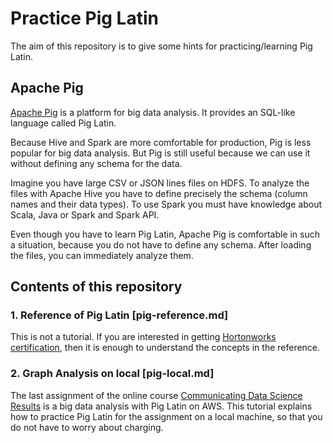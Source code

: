 # Practice Pig Latin

The aim of this repository is to give some hints for practicing/learning
Pig Latin. 

## Apache Pig

[Apache Pig](http://pig.apache.org/) is a platform for big data analysis.
It provides an SQL-like language called Pig Latin.

Because Hive and Spark are more comfortable for production, Pig is less
popular for big data analysis. But Pig is still useful because we can use
it without defining any schema for the data.

Imagine you have large CSV or JSON lines files on HDFS. To analyze the 
files with Apache Hive you have to define precisely the schema (column 
names and their data types). To use Spark you must have knowledge about
Scala, Java or Spark and Spark API.

Even though you have to learn Pig Latin, Apache Pig is comfortable in 
such a situation, because you do not have to define any schema. After 
loading the files, you can immediately analyze them.

## Contents of this repository

### 1. Reference of Pig Latin [pig-reference.md]
   
This is not a tutorial. If you are interested in getting 
[Hortonworks certification](https://hortonworks.com/services/training/certification/hdpcd-certification/),
then it is enough to understand the concepts in the reference.

### 2. Graph Analysis on local [pig-local.md]
   
The last assignment of the online course [Communicating Data Science Results](https://www.coursera.org/learn/data-results)
is a big data analysis with Pig Latin on AWS. This tutorial explains how to 
practice Pig Latin for the assignment on a local machine, so that you do 
not have to worry about charging. 






